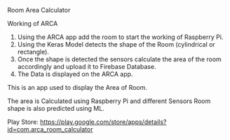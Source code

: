 Room Area Calculator

Working of ARCA
1. Using the ARCA app add the room to start the working of Raspberry Pi.
2. Using the Keras Model detects the shape of the Room (cylindrical or rectangle).
3. Once the shape is detected the sensors calculate the area of the room accordingly and upload it to Firebase Database.
4. The Data is displayed on the ARCA app.

This is an app used to display the Area of Room.

The area is Calculated using Raspberry Pi and different Sensors
Room shape is also predicted using ML.

Play Store: https://play.google.com/store/apps/details?id=com.arca_room_calculator
